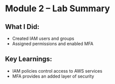 # Module 2 – Lab Summary

## What I Did:
- Created IAM users and groups
- Assigned permissions and enabled MFA

## Key Learnings:
- IAM policies control access to AWS services
- MFA provides an added layer of security
